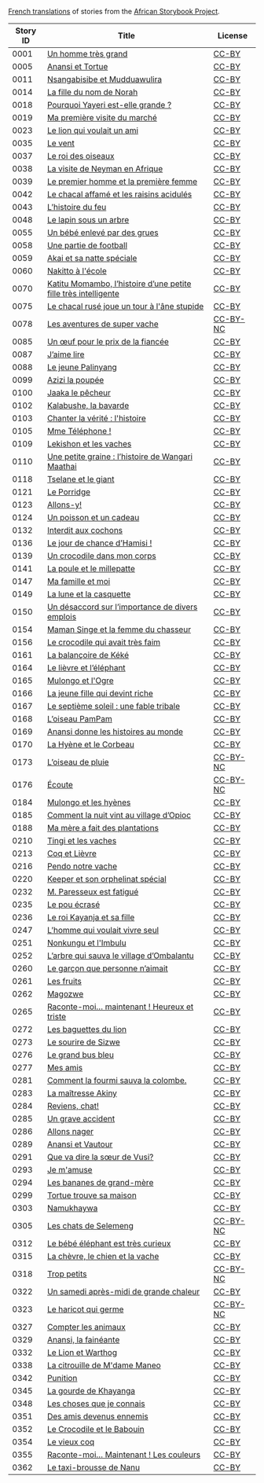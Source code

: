 [French translations](http://my.africanstorybook.org/language/french) of stories from the [African Storybook Project](http://my.africanstorybook.org).

Story ID | Title | License
-------- | ----- | -------
0001 | [Un homme très grand](http://my.africanstorybook.org/stories/un-homme-tr%C3%A8s-grand) | [CC-BY](https://creativecommons.org/licenses/by/4.0/)
0005 | [Anansi et Tortue](http://my.africanstorybook.org/stories/anansi-et-tortue) | [CC-BY](https://creativecommons.org/licenses/by/3.0/)
0011 | [Nsangabisibe et Mudduawulira](http://my.africanstorybook.org/stories/nsangabisibe-et-mudduawulira) | [CC-BY](https://creativecommons.org/licenses/by/4.0/)
0014 | [La fille du nom de Norah](http://my.africanstorybook.org/stories/la-fille-du-nom-de-norah) | [CC-BY](https://creativecommons.org/licenses/by/3.0/)
0018 | [Pourquoi Yayeri est-elle grande ?](http://my.africanstorybook.org/stories/pourquoi-yayeri-est-elle-grande) | [CC-BY](https://creativecommons.org/licenses/by/3.0/)
0019 | [Ma première visite du marché](http://my.africanstorybook.org/stories/ma-premi%C3%A8re-visite-du-march%C3%A9) | [CC-BY](https://creativecommons.org/licenses/by/3.0/)
0023 | [Le lion qui voulait un ami](http://my.africanstorybook.org/stories/le-lion-qui-voulait-un-ami-0) | [CC-BY](https://creativecommons.org/licenses/by/3.0/)
0035 | [Le vent](http://my.africanstorybook.org/stories/le-vent) | [CC-BY](https://creativecommons.org/licenses/by/4.0/)
0037 | [Le roi des oiseaux](http://my.africanstorybook.org/stories/le-roi-des-oiseaux) | [CC-BY](https://creativecommons.org/licenses/by/3.0/)
0038 | [La visite de Neyman en Afrique](http://my.africanstorybook.org/stories/la-visite-de-neyman-en-afrique-0) | [CC-BY](https://creativecommons.org/licenses/by/3.0/)
0039 | [Le premier homme et la première femme](http://my.africanstorybook.org/stories/le-premier-homme-et-la-premi%C3%A8re-femme) | [CC-BY](https://creativecommons.org/licenses/by/3.0/)
0042 | [Le chacal affamé et les raisins acidulés](http://my.africanstorybook.org/stories/le-chacal-affam%C3%A9-et-les-raisins-acidul%C3%A9s-0) | [CC-BY](https://creativecommons.org/licenses/by/3.0/)
0043 | [L’histoire du feu](http://my.africanstorybook.org/stories/l%E2%80%99histoire-du-feu) | [CC-BY](https://creativecommons.org/licenses/by/3.0/)
0048 | [Le lapin sous un arbre](http://my.africanstorybook.org/stories/le-lapin-sous-un-arbre) | [CC-BY](https://creativecommons.org/licenses/by/3.0/)
0055 | [Un bébé enlevé par des grues](http://my.africanstorybook.org/stories/un-b%C3%A9b%C3%A9-enlev%C3%A9-par-des-grues) | [CC-BY](https://creativecommons.org/licenses/by/3.0/)
0058 | [Une partie de football](http://my.africanstorybook.org/stories/une-partie-de-football) | [CC-BY](https://creativecommons.org/licenses/by/3.0/)
0059 | [Akai et sa natte spéciale](http://my.africanstorybook.org/stories/akai-et-sa-natte-sp%C3%A9ciale) | [CC-BY](https://creativecommons.org/licenses/by/3.0/)
0060 | [Nakitto à l'école](http://my.africanstorybook.org/stories/nakitto-%C3%A0-l%C3%A9cole) | [CC-BY](https://creativecommons.org/licenses/by/4.0/)
0070 | [Katitu Momambo, l’histoire d’une petite fille très intelligente](http://my.africanstorybook.org/stories/katitu-momambo-l%E2%80%99histoire-d%E2%80%99une-petite-fille-tr%C3%A8s-intelligente) | [CC-BY](https://creativecommons.org/licenses/by/3.0/)
0075 | [Le chacal rusé joue un tour à l'âne stupide](http://my.africanstorybook.org/stories/le-chacal-rus%C3%A9-joue-un-tour-%C3%A0-l%C3%A2ne-stupide) | [CC-BY](https://creativecommons.org/licenses/by/3.0/)
0078 | [Les aventures de super vache](http://my.africanstorybook.org/stories/les-aventures-de-super-vache) | [CC-BY-NC](http://creativecommons.org/licenses/by-nc/3.0/)
0085 | [Un œuf pour le prix de la fiancée](http://my.africanstorybook.org/stories/un-%C5%93uf-pour-le-prix-de-la-fianc%C3%A9e) | [CC-BY](https://creativecommons.org/licenses/by/3.0/)
0087 | [J’aime lire](http://my.africanstorybook.org/stories/j%E2%80%99aime-lire) | [CC-BY](https://creativecommons.org/licenses/by/3.0/)
0088 | [Le jeune Palinyang](http://my.africanstorybook.org/stories/le-jeune-palinyang) | [CC-BY](https://creativecommons.org/licenses/by/3.0/)
0099 | [Azizi la poupée](http://my.africanstorybook.org/stories/azizi-la-poup%C3%A9e) | [CC-BY](https://creativecommons.org/licenses/by/3.0/)
0100 | [Jaaka le pêcheur](http://my.africanstorybook.org/stories/jaaka-le-p%C3%AAcheur) | [CC-BY](https://creativecommons.org/licenses/by/3.0/)
0102 | [Kalabushe, la bavarde](http://my.africanstorybook.org/stories/kalabushe-la-bavarde) | [CC-BY](https://creativecommons.org/licenses/by/3.0/)
0103 | [Chanter la vérité : l'histoire](http://my.africanstorybook.org/stories/chanter-la-v%C3%A9rit%C3%A9-lhistoire-de-miriam-makeba) | [CC-BY](https://creativecommons.org/licenses/by/3.0/)
0105 | [Mme Téléphone !](http://my.africanstorybook.org/stories/mme-t%C3%A9l%C3%A9phone) | [CC-BY](https://creativecommons.org/licenses/by/4.0/)
0109 | [Lekishon et les vaches](http://my.africanstorybook.org/stories/lekishon-et-les-vaches) | [CC-BY](https://creativecommons.org/licenses/by/4.0/)
0110 | [Une petite graine : l’histoire de Wangari Maathai](http://my.africanstorybook.org/stories/une-petite-graine-l%E2%80%99histoire-de-wangari-maathai) | [CC-BY](https://creativecommons.org/licenses/by/4.0/)
0118 | [Tselane et le giant](http://my.africanstorybook.org/stories/tselane-et-le-giant) | [CC-BY](https://creativecommons.org/licenses/by/3.0/)
0121 | [Le Porridge](http://my.africanstorybook.org/stories/le-porridge) | [CC-BY](https://creativecommons.org/licenses/by/3.0/)
0123 | [Allons-y!](http://my.africanstorybook.org/stories/allons-y) | [CC-BY](https://creativecommons.org/licenses/by/4.0/)
0124 | [Un poisson et un cadeau](http://my.africanstorybook.org/stories/un-poisson-et-un-cadeau-0) | [CC-BY](https://creativecommons.org/licenses/by/3.0/)
0132 | [Interdit aux cochons](http://my.africanstorybook.org/stories/interdit-aux-cochons) | [CC-BY](https://creativecommons.org/licenses/by/3.0/)
0136 | [Le jour de chance d’Hamisi !](http://my.africanstorybook.org/stories/le-jour-de-chance-d%E2%80%99hamisi) | [CC-BY](https://creativecommons.org/licenses/by/3.0/)
0139 | [Un crocodile dans mon corps](http://my.africanstorybook.org/stories/un-crocodile-dans-mon-corps) | [CC-BY](https://creativecommons.org/licenses/by/3.0/)
0141 | [La poule et le millepatte](http://my.africanstorybook.org/stories/la-poule-et-le-millepatte) | [CC-BY](https://creativecommons.org/licenses/by/4.0/)
0147 | [Ma famille et moi](http://my.africanstorybook.org/stories/ma-famille-et-moi) | [CC-BY](https://creativecommons.org/licenses/by/3.0/)
0149 | [La lune et la casquette](http://my.africanstorybook.org/stories/la-lune-et-la-casquette-0) | [CC-BY](https://creativecommons.org/licenses/by/3.0/)
0150 | [Un désaccord sur l’importance de divers emplois](http://my.africanstorybook.org/stories/un-d%C3%A9saccord-sur-l%E2%80%99importance-de-divers-emplois) | [CC-BY](https://creativecommons.org/licenses/by/4.0/)
0154 | [Maman Singe et la femme du chasseur](http://my.africanstorybook.org/stories/maman-singe-et-la-femme-du-chasseur) | [CC-BY](https://creativecommons.org/licenses/by/3.0/)
0156 | [Le crocodile qui avait très faim](http://my.africanstorybook.org/stories/le-crocodile-qui-avait-tr%C3%A8s-faim) | [CC-BY](https://creativecommons.org/licenses/by/3.0/)
0161 | [La balançoire de Kéké](http://my.africanstorybook.org/stories/la-balan%C3%A7oire-de-k%C3%A9k%C3%A9) | [CC-BY](https://creativecommons.org/licenses/by/3.0/)
0164 | [Le lièvre et l’éléphant](http://my.africanstorybook.org/stories/le-li%C3%A8vre-et-l%E2%80%99%C3%A9l%C3%A9phant-0) | [CC-BY](https://creativecommons.org/licenses/by/3.0/)
0165 | [Mulongo et l'Ogre](http://my.africanstorybook.org/stories/mulongo-et-logre) | [CC-BY](https://creativecommons.org/licenses/by/4.0/)
0166 | [La jeune fille qui devint riche](http://my.africanstorybook.org/stories/la-jeune-fille-qui-devint-riche) | [CC-BY](https://creativecommons.org/licenses/by/3.0/)
0167 | [Le septième soleil : une fable tribale](http://my.africanstorybook.org/stories/le-septi%C3%A8me-soleil-une-fable-tribale-d%E2%80%99odisha-en-inde) | [CC-BY](https://creativecommons.org/licenses/by/3.0/)
0168 | [L’oiseau PamPam](http://my.africanstorybook.org/stories/l%E2%80%99oiseau-pam-pam) | [CC-BY](https://creativecommons.org/licenses/by/3.0/)
0169 | [Anansi donne les histoires au monde](http://my.africanstorybook.org/stories/anansi-donne-les-histoires-au-monde) | [CC-BY](https://creativecommons.org/licenses/by/3.0/)
0170 | [La Hyène et le Corbeau](http://my.africanstorybook.org/stories/la-hy%C3%A8ne-et-le-corbeau) | [CC-BY](https://creativecommons.org/licenses/by/3.0/)
0173 | [L’oiseau de pluie](http://my.africanstorybook.org/stories/l%E2%80%99oiseau-de-pluie) | [CC-BY-NC](http://creativecommons.org/licenses/by-nc/3.0/)
0176 | [Écoute](http://my.africanstorybook.org/stories/%C3%A9coute) | [CC-BY-NC](http://creativecommons.org/licenses/by-nc/3.0/)
0184 | [Mulongo et les hyènes](http://my.africanstorybook.org/stories/mulongo-et-les-hy%C3%A8nes) | [CC-BY](https://creativecommons.org/licenses/by/3.0/)
0185 | [Comment la nuit vint au village d’Opioc](http://my.africanstorybook.org/stories/comment-la-nuit-vint-au-village-d%E2%80%99opioc) | [CC-BY](https://creativecommons.org/licenses/by/3.0/)
0188 | [Ma mère a fait des plantations](http://my.africanstorybook.org/stories/ma-m%C3%A8re-fait-des-plantations-0) | [CC-BY](https://creativecommons.org/licenses/by/3.0/)
0210 | [Tingi et les vaches](http://my.africanstorybook.org/stories/tingi-et-les-vaches-0) | [CC-BY](https://creativecommons.org/licenses/by/3.0/)
0213 | [Coq et Lièvre](http://my.africanstorybook.org/stories/coq-et-li%C3%A8vre) | [CC-BY](https://creativecommons.org/licenses/by/4.0/)
0216 | [Pendo notre vache](http://my.africanstorybook.org/stories/pendo-notre-vache) | [CC-BY](https://creativecommons.org/licenses/by/3.0/)
0220 | [Keeper et son orphelinat spécial](http://my.africanstorybook.org/stories/keeper-et-son-orphelinat-sp%C3%A9cial) | [CC-BY](https://creativecommons.org/licenses/by/4.0/)
0232 | [M. Paresseux est fatigué](http://my.africanstorybook.org/stories/m-paresseux-est-fatigu%C3%A9) | [CC-BY](https://creativecommons.org/licenses/by/3.0/)
0235 | [Le pou écrasé](http://my.africanstorybook.org/stories/le-pou-%C3%A9cras%C3%A9) | [CC-BY](https://creativecommons.org/licenses/by/3.0/)
0236 | [Le roi Kayanja et sa fille](http://my.africanstorybook.org/stories/le-roi-kayanja-et-sa-fille) | [CC-BY](https://creativecommons.org/licenses/by/3.0/)
0247 | [L’homme qui voulait vivre seul](http://my.africanstorybook.org/stories/l%E2%80%99homme-qui-voulait-vivre-seul) | [CC-BY](https://creativecommons.org/licenses/by/3.0/)
0251 | [Nonkungu et l'Imbulu](http://my.africanstorybook.org/stories/nonkungu-et-limbulu) | [CC-BY](https://creativecommons.org/licenses/by/3.0/)
0252 | [L’arbre qui sauva le village d’Ombalantu](http://my.africanstorybook.org/stories/l%E2%80%99arbre-qui-sauva-le-village-d%E2%80%99ombalantu-0) | [CC-BY](https://creativecommons.org/licenses/by/3.0/)
0260 | [Le garçon que personne n’aimait](http://my.africanstorybook.org/stories/le-gar%C3%A7on-que-personne-n%E2%80%99aimait) | [CC-BY](https://creativecommons.org/licenses/by/3.0/)
0261 | [Les fruits](http://my.africanstorybook.org/stories/les-fruits) | [CC-BY](https://creativecommons.org/licenses/by/3.0/)
0262 | [Magozwe](http://my.africanstorybook.org/stories/magozwe-2) | [CC-BY](https://creativecommons.org/licenses/by/4.0/)
0265 | [Raconte-moi… maintenant ! Heureux et triste](http://my.africanstorybook.org/stories/raconte-moi%E2%80%A6-maintenant-heureux-et-triste) | [CC-BY](https://creativecommons.org/licenses/by/3.0/)
0272 | [Les baguettes du lion](http://my.africanstorybook.org/stories/les-baguettes-du-lion) | [CC-BY](https://creativecommons.org/licenses/by/3.0/)
0273 | [Le sourire de Sizwe](http://my.africanstorybook.org/stories/le-sourire-de-sizwe) | [CC-BY](https://creativecommons.org/licenses/by/3.0/)
0276 | [Le grand bus bleu](http://my.africanstorybook.org/stories/le-grand-bus-bleu) | [CC-BY](https://creativecommons.org/licenses/by/4.0/)
0277 | [Mes amis](http://my.africanstorybook.org/stories/mes-amis) | [CC-BY](https://creativecommons.org/licenses/by/3.0/)
0281 | [Comment la fourmi sauva la colombe.](http://my.africanstorybook.org/stories/comment-la-fourmi-sauva-la-colombe) | [CC-BY](https://creativecommons.org/licenses/by/3.0/)
0283 | [La maîtresse Akiny](http://my.africanstorybook.org/stories/la-ma%C3%AEtresse-akiny) | [CC-BY](https://creativecommons.org/licenses/by/3.0/)
0284 | [Reviens, chat!](http://my.africanstorybook.org/stories/reviens-chat) | [CC-BY](https://creativecommons.org/licenses/by/3.0/)
0285 | [Un grave accident](http://my.africanstorybook.org/stories/un-grave-accident) | [CC-BY](https://creativecommons.org/licenses/by/3.0/)
0286 | [Allons nager](http://my.africanstorybook.org/stories/allons-nager) | [CC-BY](https://creativecommons.org/licenses/by/3.0/)
0289 | [Anansi et Vautour](http://my.africanstorybook.org/stories/anansi-et-vautour) | [CC-BY](https://creativecommons.org/licenses/by/3.0/)
0291 | [Que va dire la sœur de Vusi?](http://my.africanstorybook.org/stories/que-va-dire-la-s%C5%93ur-de-vusi) | [CC-BY](https://creativecommons.org/licenses/by/3.0/)
0293 | [Je m'amuse](http://my.africanstorybook.org/stories/i-enjoyje-mamuse) | [CC-BY](https://creativecommons.org/licenses/by/3.0/)
0294 | [Les bananes de grand-mère](http://my.africanstorybook.org/stories/les-bananes-de-grand-m%C3%A8re) | [CC-BY](https://creativecommons.org/licenses/by/3.0/)
0299 | [Tortue trouve sa maison](http://my.africanstorybook.org/stories/tortue-trouve-sa-maison-0) | [CC-BY](https://creativecommons.org/licenses/by/3.0/)
0303 | [Namukhaywa](http://my.africanstorybook.org/stories/namukhaywa-4) | [CC-BY](https://creativecommons.org/licenses/by/3.0/)
0305 | [Les chats de Selemeng](http://my.africanstorybook.org/stories/les-chats-de-selemeng) | [CC-BY-NC](http://creativecommons.org/licenses/by-nc/4.0/)
0312 | [Le bébé éléphant est très curieux](http://my.africanstorybook.org/stories/le-b%C3%A9b%C3%A9-%C3%A9l%C3%A9phant-est-tr%C3%A8s-curieux) | [CC-BY](https://creativecommons.org/licenses/by/3.0/)
0315 | [La chèvre, le chien et la vache](http://my.africanstorybook.org/stories/la-ch%C3%A8vre-le-chien-et-la-vache) | [CC-BY](https://creativecommons.org/licenses/by/3.0/)
0318 | [Trop petits](http://my.africanstorybook.org/stories/trop-petits) | [CC-BY-NC](http://creativecommons.org/licenses/by-nc/3.0/)
0322 | [Un samedi après-midi de grande chaleur](http://my.africanstorybook.org/stories/un-samedi-apr%C3%A8s-midi-de-grande-chaleur) | [CC-BY](https://creativecommons.org/licenses/by/3.0/)
0323 | [Le haricot qui germe](http://my.africanstorybook.org/stories/le-haricot-qui-germe) | [CC-BY-NC](http://creativecommons.org/licenses/by-nc/3.0/)
0327 | [Compter les animaux](http://my.africanstorybook.org/stories/compter-les-animaux-0) | [CC-BY](https://creativecommons.org/licenses/by/3.0/)
0329 | [Anansi, la fainéante](http://my.africanstorybook.org/stories/anansi-la-fain%C3%A9ante) | [CC-BY](https://creativecommons.org/licenses/by/3.0/)
0332 | [Le Lion et Warthog](http://my.africanstorybook.org/stories/le-lion-et-warthog-0) | [CC-BY](https://creativecommons.org/licenses/by/3.0/)
0338 | [La citrouille de M'dame Maneo](http://my.africanstorybook.org/stories/la-citrouille-de-mdame-maneo) | [CC-BY](https://creativecommons.org/licenses/by/4.0/)
0342 | [Punition](http://my.africanstorybook.org/stories/punition) | [CC-BY](https://creativecommons.org/licenses/by/3.0/)
0345 | [La gourde de Khayanga](http://my.africanstorybook.org/stories/la-gourde-de-khayanga) | [CC-BY](https://creativecommons.org/licenses/by/3.0/)
0348 | [Les choses que je connais](http://my.africanstorybook.org/stories/les-choses-que-je-connais-0) | [CC-BY](https://creativecommons.org/licenses/by/3.0/)
0351 | [Des amis devenus ennemis](http://my.africanstorybook.org/stories/des-amis-devenus-ennemis) | [CC-BY](https://creativecommons.org/licenses/by/4.0/)
0352 | [Le Crocodile et le Babouin](http://my.africanstorybook.org/stories/le-crocodile-et-le-babouin) | [CC-BY](https://creativecommons.org/licenses/by/3.0/)
0354 | [Le vieux coq](http://my.africanstorybook.org/stories/le-vieux-coq) | [CC-BY](https://creativecommons.org/licenses/by/3.0/)
0355 | [Raconte-moi… Maintenant ! Les couleurs](http://my.africanstorybook.org/stories/raconte-moi%E2%80%A6-maintenant-les-couleurs) | [CC-BY](https://creativecommons.org/licenses/by/3.0/)
0362 | [Le taxi-brousse de Nanu](http://my.africanstorybook.org/stories/le-taxi-brousse-de-nanu) | [CC-BY](https://creativecommons.org/licenses/by/3.0/)
